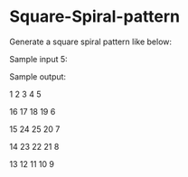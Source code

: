 # Square-Spiral-pattern
<p>Generate a square spiral pattern like below:</p>
<p>Sample input 5:</p>

Sample output:
<p>1   2   3   4   5</p>
<p>16  17  18  19  6</p>
<p>15  24  25  20  7</p>
<p>14  23  22  21  8</p>
<p>13  12  11  10  9</p>
